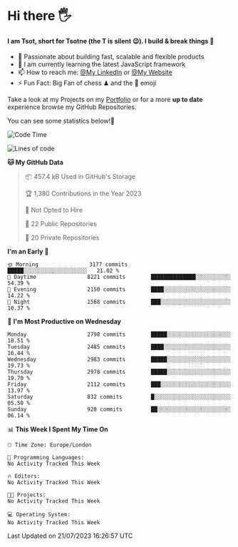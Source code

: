 # Hi there :raised_hand_with_fingers_splayed:
#### I am Tsot, short for Tsotne (the T is silent :wink:). I build & break things :space_invader:
- :telescope: Passionate about building fast, scalable and flexible products
- :seedling: I am currently learning the latest JavaScript framework 
- :mailbox: How to reach me: [@My LinkedIn](https://www.linkedin.com/in/tsotne-gvadzabia/) or [@My Website](https://tsotne.co.uk/contact)
- :zap: Fun Fact: Big Fan of chess ♟ and the 👾 emoji

Take a look at my Projects on my [Portfolio](https://tsotne.co.uk/) or for a more **up to date** experience browse my GitHub Repositories.

You can see some statistics below!:space_invader:
<!--START_SECTION:waka-->
![Code Time](http://img.shields.io/badge/Code%20Time-761%20hrs%202%20mins-blue)

![Lines of code](https://img.shields.io/badge/From%20Hello%20World%20I%27ve%20Written-7.0%20million%20lines%20of%20code-blue)

**🐱 My GitHub Data** 

> 📦 457.4 kB Used in GitHub's Storage 
 > 
> 🏆 1,380 Contributions in the Year 2023
 > 
> 🚫 Not Opted to Hire
 > 
> 📜 22 Public Repositories 
 > 
> 🔑 20 Private Repositories 
 > 
**I'm an Early 🐤** 

```text
🌞 Morning                3177 commits        █████░░░░░░░░░░░░░░░░░░░░   21.02 % 
🌆 Daytime                8221 commits        ██████████████░░░░░░░░░░░   54.39 % 
🌃 Evening                2150 commits        ████░░░░░░░░░░░░░░░░░░░░░   14.22 % 
🌙 Night                  1568 commits        ███░░░░░░░░░░░░░░░░░░░░░░   10.37 % 
```
📅 **I'm Most Productive on Wednesday** 

```text
Monday                   2798 commits        █████░░░░░░░░░░░░░░░░░░░░   18.51 % 
Tuesday                  2485 commits        ████░░░░░░░░░░░░░░░░░░░░░   16.44 % 
Wednesday                2983 commits        █████░░░░░░░░░░░░░░░░░░░░   19.73 % 
Thursday                 2978 commits        █████░░░░░░░░░░░░░░░░░░░░   19.70 % 
Friday                   2112 commits        ███░░░░░░░░░░░░░░░░░░░░░░   13.97 % 
Saturday                 832 commits         █░░░░░░░░░░░░░░░░░░░░░░░░   05.50 % 
Sunday                   928 commits         ██░░░░░░░░░░░░░░░░░░░░░░░   06.14 % 
```


📊 **This Week I Spent My Time On** 

```text
🕑︎ Time Zone: Europe/London

💬 Programming Languages: 
No Activity Tracked This Week

🔥 Editors: 
No Activity Tracked This Week

🐱‍💻 Projects: 
No Activity Tracked This Week

💻 Operating System: 
No Activity Tracked This Week
```


 Last Updated on 21/07/2023 16:26:57 UTC
<!--END_SECTION:waka-->
